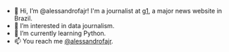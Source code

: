 - 👋  Hi, I’m @alessandrofajr! I'm a journalist at [g1](https://g1.globo.com/tecnologia/), a major news website in Brazil.
- 👀  I’m interested in data journalism.
- 🌱  I’m currently learning Python.
- 📫  You reach me [@alessandrofajr](https://twitter.com/alessandrofajr).

<!---
alessandrofajr/alessandrofajr is a ✨ special ✨ repository because its `README.md` (this file) appears on your GitHub profile.
You can click the Preview link to take a look at your changes.
--->
